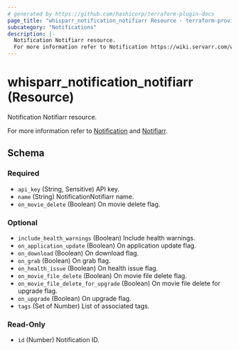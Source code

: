 ```yaml
---
# generated by https://github.com/hashicorp/terraform-plugin-docs
page_title: "whisparr_notification_notifiarr Resource - terraform-provider-whisparr"
subcategory: "Notifications"
description: |-
  Notification Notifiarr resource.
  For more information refer to Notification https://wiki.servarr.com/whisparr/settings#connect and Notifiarr https://wiki.servarr.com/whisparr/supported#notifiarr.
---
```


# whisparr_notification_notifiarr (Resource)

<!-- subcategory:Notifications -->Notification Notifiarr resource.
For more information refer to [Notification](https://wiki.servarr.com/whisparr/settings#connect) and [Notifiarr](https://wiki.servarr.com/whisparr/supported#notifiarr).



<!-- schema generated by tfplugindocs -->
## Schema

### Required

- `api_key` (String, Sensitive) API key.
- `name` (String) NotificationNotifiarr name.
- `on_movie_delete` (Boolean) On movie delete flag.

### Optional

- `include_health_warnings` (Boolean) Include health warnings.
- `on_application_update` (Boolean) On application update flag.
- `on_download` (Boolean) On download flag.
- `on_grab` (Boolean) On grab flag.
- `on_health_issue` (Boolean) On health issue flag.
- `on_movie_file_delete` (Boolean) On movie file delete flag.
- `on_movie_file_delete_for_upgrade` (Boolean) On movie file delete for upgrade flag.
- `on_upgrade` (Boolean) On upgrade flag.
- `tags` (Set of Number) List of associated tags.

### Read-Only

- `id` (Number) Notification ID.


